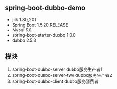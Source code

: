 ## spring-boot-dubbo-demo
* jdk 1.80_201
* Spring Boot 1.5.20.RELEASE
* Mysql 5.6
* spring-boot-starter-dubbo 1.0.0
* dubbo 2.5.3

## 模块
1. spring-boot-dubbo-server dubbo服务生产者1
2. spring-boot-dubbo-server-two dubbo服务生产者2
3. spring-boot-dubbo-client dubbo服务消费者